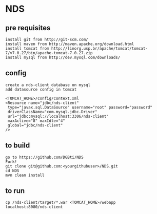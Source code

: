 NDS
===

pre requisites
--------------

	install git from http://git-scm.com/
	install maven from http://maven.apache.org/download.html
	install tomcat from http://linorg.usp.br/apache/tomcat/tomcat-7/v7.0.27/bin/apache-tomcat-7.0.27.zip
	install mysql from http://dev.mysql.com/downloads/

config
------

	create a nds-client database on mysql
	add datasource config in tomcat
	
	<TOMCAT_HOME>/config/context.xml
	<Resource name="jdbc/nds-client"              
	 type="javax.sql.DataSource" username="root" password="password"
	 driverClassName="com.mysql.jdbc.Driver" 
	 url="jdbc:mysql://localhost:3306/nds-client"
	 maxActive="8" maxIdle="4"
	 global="jdbc/nds-client" 
	/> 
	
to build
--------
	
	go to https://github.com/DGBti/NDS
	Fork!	
	git clone git@github.com:<yourgithubuser>/NDS.git
	cd NDS
	mvn clean install
	
to run 
------

	cp /nds-client/target/*.war <TOMCAT_HOME>/webapp
	localhost:8080/nds-client